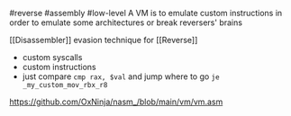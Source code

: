 #reverse #assembly #low-level 
A VM is to emulate custom instructions in order to emulate some architectures or break reversers' brains

[[Disassembler]] evasion technique for [[Reverse]]

* custom syscalls
* custom instructions
* just compare `cmp rax, $val` and jump where to go `je _my_custom_mov_rbx_r8`

https://github.com/OxNinja/nasm_/blob/main/vm/vm.asm
